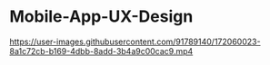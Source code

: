 # Mobile-App-UX-Design

https://user-images.githubusercontent.com/91789140/172060023-8a1c72cb-b169-4dbb-8add-3b4a9c00cac9.mp4
